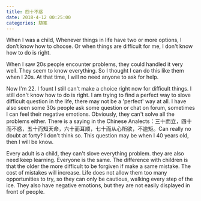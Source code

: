 ```yaml
---
title: 四十不惑
date: 2018-4-12 00:25:00
categories: 随笔
---
```

When I was a child, Whenever things in life have two or more options, I don’t know how to choose. Or when things are difficult for me, I don't know how to do is right.

When I saw 20s people encounter problems, they could handled it very well. They seem to know everything. So I thought I can do this like them when I 20s. At that time, I will no need anyone to ask for help.

<!--more-->

Now I'm 22. I fount I still can't make a choice right now for difficult things. I still don't know how to do is right. I am trying to find a perfect way to slove difficult question in the life, there may not be a 'perfect' way at all. I have also seen some 30s people ask some question or chat on forum, sometimes I can feel their negative emotions. Obviously, they can't solve all the problems either. There is a saying in the Chinese Analects：三十而立，四十而不惑，五十而知天命，六十而耳顺，七十而从心所欲，不逾矩。Can really no doubt at forty? I don't think so. This question may be when I 40 years old, then I will be know.

Every adult is a child, they can't slove everything problem. they are also need keep learning. Everyone is the same. The difference with children is that the older the more difficult to be forgiven if make a same mistake. The cost of mistakes will increase. Life does not allow them too many opportunities to try, so they can only be cautious, walking every step of the ice. They also have negative emotions, but they are not easily displayed in front of people.